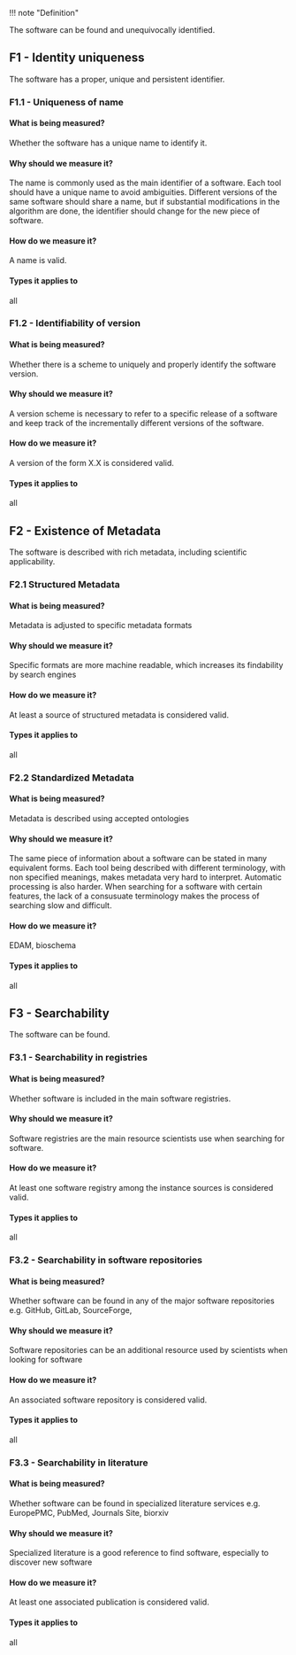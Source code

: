 
!!! note "Definition" 

  The software can be found and unequivocally identified.

## F1 - Identity uniqueness 

The software has a proper, unique and persistent identifier. 

### F1.1 - Uniqueness of name

#### What is being measured?
Whether the software has a unique name to identify it.

#### Why should we measure it?
The name is commonly used as the main identifier of a software. Each tool should have a unique name to avoid ambiguities. Different versions of the same software should share a name, but if substantial modifications in the algorithm are done, the identifier should change for the new piece of software.

#### How do we measure it?
A name is valid.

#### Types it applies to 
all

### F1.2 - Identifiability of version
#### What is being measured?
Whether there is a scheme to uniquely and properly identify the software version.

#### Why should we measure it?
A version scheme is necessary to refer to a specific release of a software and keep track of the incrementally different versions of the software.

#### How do we measure it?
A version of the form X.X is considered valid.

#### Types it applies to 
all


## F2 - Existence of Metadata 

The software is described with rich metadata, including scientific applicability.

### F2.1 Structured Metadata

#### What is being measured?
Metadata is adjusted to specific metadata formats

#### Why should we measure it?
Specific formats are more machine readable, which increases its findability by search engines

#### How do we measure it?
At least a source of structured metadata is considered valid.

#### Types it applies to 
all

### F2.2 Standardized Metadata

#### What is being measured?
Metadata is described using accepted ontologies

#### Why should we measure it?
The same piece of information about a software can be stated in many equivalent forms. Each tool being described with different terminology, with non specified meanings, makes metadata very hard to interpret. Automatic processing is also harder. When searching for a software with certain features, the lack of a consusuate terminology makes the process of searching slow and difficult.

#### How do we measure it?
EDAM, bioschema

#### Types it applies to 
all

## F3 - Searchability 

The software can be found.

### F3.1 - Searchability in registries

#### What is being measured?
Whether software is included in the main software registries.

#### Why should we measure it?
Software registries are the main resource scientists use when searching for software.

#### How do we measure it?
At least one software registry among the instance sources is considered valid.

#### Types it applies to 
all

### F3.2 - Searchability in software repositories

#### What is being measured?
Whether software can be found in any of the major software repositories e.g. GitHub, GitLab, SourceForge,

#### Why should we measure it?
Software repositories can be an additional resource used by scientists when looking for software

#### How do we measure it?
An associated software repository is considered valid.

#### Types it applies to 
all

### F3.3 - Searchability in literature

#### What is being measured?
Whether software can be found in specialized literature services e.g. EuropePMC, PubMed, Journals Site, biorxiv

#### Why should we measure it?
Specialized literature is a good reference to find software, especially to discover new software

#### How do we measure it?
At least one associated publication is considered valid.

#### Types it applies to 
all
